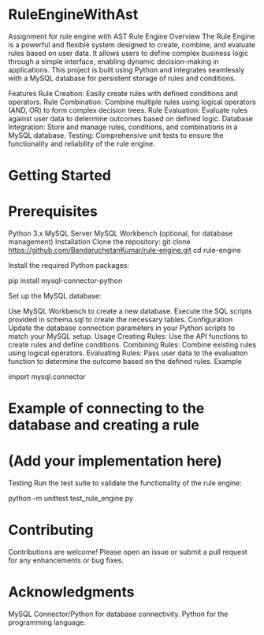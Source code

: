 # RuleEngineWithAst
Assignment for rule engine with AST
Rule Engine
Overview
The Rule Engine is a powerful and flexible system designed to create, combine, and evaluate rules based on user data. It allows users to define complex business logic through a simple interface, enabling dynamic decision-making in applications. This project is built using Python and integrates seamlessly with a MySQL database for persistent storage of rules and conditions.

Features
Rule Creation: Easily create rules with defined conditions and operators.
Rule Combination: Combine multiple rules using logical operators (AND, OR) to form complex decision trees.
Rule Evaluation: Evaluate rules against user data to determine outcomes based on defined logic.
Database Integration: Store and manage rules, conditions, and combinations in a MySQL database.
Testing: Comprehensive unit tests to ensure the functionality and reliability of the rule engine.
# Getting Started
# Prerequisites
Python 3.x
MySQL Server
MySQL Workbench (optional, for database management)
Installation
Clone the repository:
git clone https://github.com/BandaruchetanKumar/rule-engine.git
cd rule-engine

Install the required Python packages:

pip install mysql-connector-python

Set up the MySQL database:

Use MySQL Workbench to create a new database.
Execute the SQL scripts provided in schema.sql to create the necessary tables.
Configuration
Update the database connection parameters in your Python scripts to match your MySQL setup.
Usage
Creating Rules: Use the API functions to create rules and define conditions.
Combining Rules: Combine existing rules using logical operators.
Evaluating Rules: Pass user data to the evaluation function to determine the outcome based on the defined rules.
Example

import mysql.connector

# Example of connecting to the database and creating a rule
# (Add your implementation here)
Testing
Run the test suite to validate the functionality of the rule engine:

python -m unittest test_rule_engine.py

# Contributing
Contributions are welcome! Please open an issue or submit a pull request for any enhancements or bug fixes.

# Acknowledgments
MySQL Connector/Python for database connectivity.
Python for the programming language.
